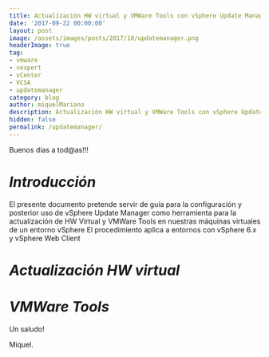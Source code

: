 ```yaml
---
title: Actualización HW virtual y VMWare Tools con vSphere Update Manager
date: '2017-09-22 00:00:00'
layout: post
image: /assets/images/posts/2017/10/updatemanager.png
headerImage: true
tag:
- vmware
- vexpert
- vCenter
- VCSA
- updatemanager 
category: blog
author: miquelMariano
description: Actualización HW virtual y VMWare Tools con vSphere Update Manager
hidden: false
permalink: /updatemanager/
---
```


Buenos dias a tod@as!!!

# *Introducción*

El presente documento pretende servir de guía para la configuración y posterior uso de vSphere Update Manager como herramienta para la actualización de HW Virtual y VMWare Tools en nuestras máquinas virtuales de un entorno vSphere
El procedimiento aplica a entornos con vSphere 6.x y vSphere Web Client

# *Actualización HW virtual*

# *VMWare Tools*


Un saludo!

Miquel.



